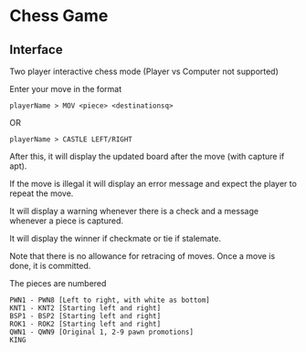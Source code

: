 # Chess Game

## Interface
Two player interactive chess mode (Player vs Computer not supported)

Enter your move in the format
```
playerName > MOV <piece> <destinationsq>
```
OR
```
playerName > CASTLE LEFT/RIGHT
```
After this, it will display the updated board after the move (with capture if apt).

If the move is illegal it will display an error message and expect the player to repeat the move.

It will display a warning whenever there is a check and a message whenever a piece is captured.

It will display the winner if checkmate or tie if stalemate.

Note that there is no allowance for retracing of moves. Once a move is done, it is committed.

The pieces are numbered
```
PWN1 - PWN8 [Left to right, with white as bottom]
KNT1 - KNT2 [Starting left and right]
BSP1 - BSP2 [Starting left and right]
ROK1 - ROK2 [Starting left and right]
QWN1 - QWN9 [Original 1, 2-9 pawn promotions]
KING
```
